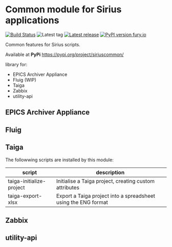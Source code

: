 Common module for Sirius applications
=====================================
[![Build Status](https://api.travis-ci.org/lnls-sirius/sirius-common.svg)](https://travis-ci.org/lnls-sirius/sirius-common)
![Latest tag](https://img.shields.io/github/tag/lnls-sirius/sirius-common.svg?style=flat)
[![Latest release](https://img.shields.io/github/release/lnls-sirius/sirius-common.svg?style=flat)](https://github.com/lnls-sirius/sirius-common/releases)
[![PyPI version fury.io](https://badge.fury.io/py/siriuscommon.svg)](https://pypi.python.org/pypi/siriuscommon/)

Common features for Sirius scripts.

Available at **PyPi** https://pypi.org/project/siriuscommon/


library for:
* EPICS Archiver Appliance
* Fluig (WIP)
* Taiga
* Zabbix
* utility-api

EPICS Archiver Appliance
------------------------

Fluig
-----

Taiga
-----
The followwing scripts are installed by this module:

| script                   | description                                                    |
| ------------------------ | -------------------------------------------------------------- |
| taiga-initialize-project | Initialise a Taiga project, creating custom attributes         |
| taiga-export-xlsx        | Export a Taiga project into a spreadsheet using the ENG format |


Zabbix
------

utility-api
-----------
